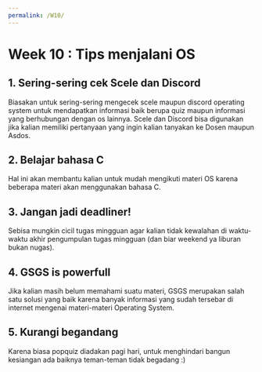 ```yaml
---
permalink: /W10/
---
```


# Week 10 : Tips menjalani OS

## 1. Sering-sering cek Scele dan Discord
Biasakan untuk sering-sering mengecek scele maupun discord operating system untuk mendapatkan informasi baik berupa quiz maupun informasi yang berhubungan dengan os lainnya. Scele dan Discord bisa digunakan jika kalian memiliki pertanyaan yang ingin kalian tanyakan ke Dosen maupun Asdos.

## 2. Belajar bahasa C
Hal ini akan membantu kalian untuk mudah mengikuti materi OS karena beberapa materi akan menggunakan bahasa C.

## 3. Jangan jadi deadliner!
Sebisa mungkin cicil tugas mingguan agar kalian tidak kewalahan di waktu-waktu akhir pengumpulan tugas mingguan (dan biar weekend ya liburan bukan nugas).

## 4. GSGS is powerfull
Jika kalian masih belum memahami suatu materi, GSGS merupakan salah satu solusi yang baik karena banyak informasi yang sudah tersebar di internet mengenai materi-materi Operating System.

## 5. Kurangi begandang
Karena biasa popquiz diadakan pagi hari, untuk menghindari bangun kesiangan ada baiknya teman-teman tidak begadang :)
